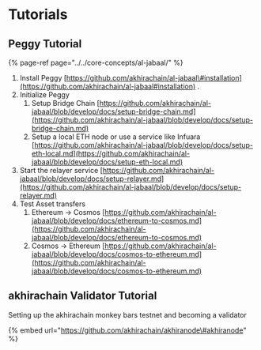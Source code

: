 # Tutorials

## Peggy Tutorial

{% page-ref page="../../core-concepts/al-jabaal/" %}

1. Install Peggy [https://github.com/akhirachain/al-jabaal\#installation](https://github.com/akhirachain/al-jabaal#installation) . 
2. Initialize Peggy 
   1. Setup Bridge Chain [https://github.com/akhirachain/al-jabaal/blob/develop/docs/setup-bridge-chain.md](https://github.com/akhirachain/al-jabaal/blob/develop/docs/setup-bridge-chain.md)
   2. Setup a local ETH node or use a service like Infuara [https://github.com/akhirachain/al-jabaal/blob/develop/docs/setup-eth-local.md](https://github.com/akhirachain/al-jabaal/blob/develop/docs/setup-eth-local.md) 
3. Start the relayer service [https://github.com/akhirachain/al-jabaal/blob/develop/docs/setup-relayer.md](https://github.com/akhirachain/al-jabaal/blob/develop/docs/setup-relayer.md)
4. Test Asset transfers
   1. Ethereum -&gt; Cosmos [https://github.com/akhirachain/al-jabaal/blob/develop/docs/ethereum-to-cosmos.md](https://github.com/akhirachain/al-jabaal/blob/develop/docs/ethereum-to-cosmos.md)
   2. Cosmos -&gt; Ethereum [https://github.com/akhirachain/al-jabaal/blob/develop/docs/cosmos-to-ethereum.md](https://github.com/akhirachain/al-jabaal/blob/develop/docs/cosmos-to-ethereum.md)



## akhirachain Validator Tutorial

Setting up the akhirachain monkey bars testnet and becoming a validator

{% embed url="https://github.com/akhirachain/akhiranode\#akhiranode" %}







